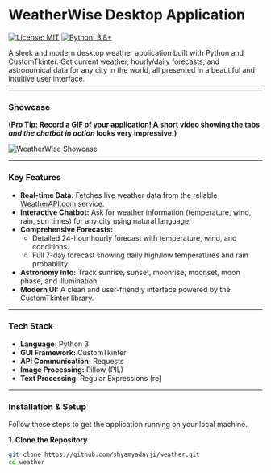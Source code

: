 # WeatherWise Desktop Application

[![License: MIT](https://img.shields.io/badge/License-MIT-yellow.svg)](https://opensource.org/licenses/MIT)
[![Python: 3.8+](https://img.shields.io/badge/python-3.8+-blue.svg)](https://www.python.org/downloads/)

A sleek and modern desktop weather application built with Python and CustomTkinter. Get current weather, hourly/daily forecasts, and astronomical data for any city in the world, all presented in a beautiful and intuitive user interface.

---

### Showcase

**(Pro Tip: Record a GIF of your application! A short video showing the tabs *and the chatbot in action* looks very impressive.)**

![WeatherWise Showcase](https://i.imgur.com/REPLACE_WITH_YOUR_IMAGE_LINK.gif)

---

### Key Features

-   **Real-time Data:** Fetches live weather data from the reliable [WeatherAPI.com](https://www.weatherapi.com/) service.
-   **Interactive Chatbot:** Ask for weather information (temperature, wind, rain, sun times) for any city using natural language.
-   **Comprehensive Forecasts:**
    -   Detailed 24-hour hourly forecast with temperature, wind, and conditions.
    -   Full 7-day forecast showing daily high/low temperatures and rain probability.
-   **Astronomy Info:** Track sunrise, sunset, moonrise, moonset, moon phase, and illumination.
-   **Modern UI:** A clean and user-friendly interface powered by the CustomTkinter library.

---

### Tech Stack

-   **Language:** Python 3
-   **GUI Framework:** CustomTkinter
-   **API Communication:** Requests
-   **Image Processing:** Pillow (PIL)
-   **Text Processing:** Regular Expressions (re)

---

### Installation & Setup

Follow these steps to get the application running on your local machine.

**1. Clone the Repository**
```bash
git clone https://github.com/shyamyadavji/weather.git
cd weather